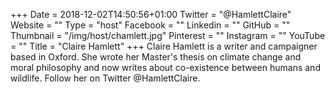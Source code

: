 +++
Date = 2018-12-02T14:50:56+01:00
Twitter = "@HamlettClaire"
Website = ""
Type = "host"
Facebook = ""
Linkedin = ""
GitHub = ""
Thumbnail = "/img/host/chamlett.jpg"
Pinterest = ""
Instagram = ""
YouTube = ""
Title = "Claire Hamlett"
+++
Claire Hamlett is a writer and campaigner based in Oxford. She wrote her Master's thesis on climate change and moral philosophy and now writes about co-existence between humans and wildlife. Follow her on Twitter @HamlettClaire.

